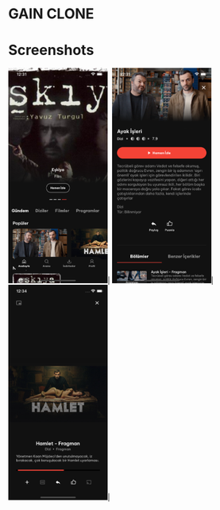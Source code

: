 # GAIN CLONE

# Screenshots
<img src="https://github.com/emircetn/gain_clone/blob/master/images/ss3.png" width="200" />|
<img src="https://github.com/emircetn/gain_clone/blob/master/images/ss1.png" width="200" />|
<img src="https://github.com/emircetn/gain_clone/blob/master/images/ss2.png" width="200" />|


